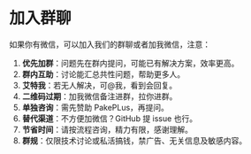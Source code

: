 # 加入群聊

如果你有微信，可以加入我们的群聊或者加我微信，注意：

1. **优先加群**：问题先在群内提问，可能已有解决方案，效率更高。  
2. **群内互助**：讨论能汇总共性问题，帮助更多人。  
3. **艾特我**：若无人解决，可@我，看到会回复。  
4. **二维码过期**：加我微信备注进群，拉你进群。  
5. **单独咨询**：需先赞助 PakePLus，再提问。  
6. **替代渠道**：不方便加微信？GitHub 提 issue 也行。  
7. **节省时间**：请按流程咨询，精力有限，感谢理解。  
8. **群规**：仅限技术讨论或私活搞钱，禁广告、无关信息及敏感内容。
<Qun />

<script setup>
import Qun from '../components/qun.vue'
</script>
